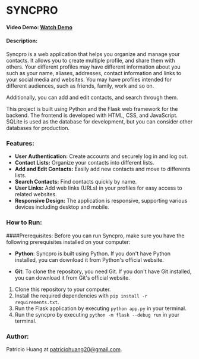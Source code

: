 # SYNCPRO

#### Video Demo: [Watch Demo](https://vimeo.com/877854566?share=copy)

#### Description:

Syncpro is a web application that helps you organize and manage your contacts. It allows you to create multiple profile, and share them with others.
Your different profiles may have different information about you such as your name, aliases, addresses, contact information and links to your social media and websites.
You may have profiles intended for different audiences, such as friends, family, work and so on.

Additionally, you can add and edit contacts, and search through them.

This project is built using Python and the Flask web framework for the backend. The frontend is developed with HTML, CSS, and JavaScript. SQLite is used as the database for development, but you can consider other databases for production.

### Features:

- **User Authentication:** Create accounts and securely log in and log out.
- **Contact Lists:** Organize your contacts into different lists.
- **Add and Edit Contacts:** Easily add new contacts and move to differents lists.
- **Search Contacts:** Find contacts quickly by name.
- **User Links:** Add web links (URLs) in your profiles for easy access to related websites.
- **Responsive Design:** The application is responsive, supporting various devices including desktop and mobile.

### How to Run:

####Prerequisites:
Before you can run Syncpro, make sure you have the following prerequisites installed on your computer:

- **Python**: Syncpro is built using Python. If you don't have Python installed, you can download it from Python's official website.

- **Git**: To clone the repository, you need Git. If you don't have Git installed, you can download it from Git's official website.


1. Clone this repository to your computer.
2. Install the required dependencies with `pip install -r requirements.txt`.
3. Run the Flask application by executing `python app.py` in your terminal.
4. Run the syncpro by executing `python -m flask --debug run` in your terminal.

### Author:

Patricio Huang at patriciohuang20@gmail.com.
